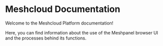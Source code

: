 # Meshcloud Documentation

Welcome to the Meshcloud Platform documentation!

Here, you can find information about the use of the Meshpanel browser UI and the processes behind its functions.

